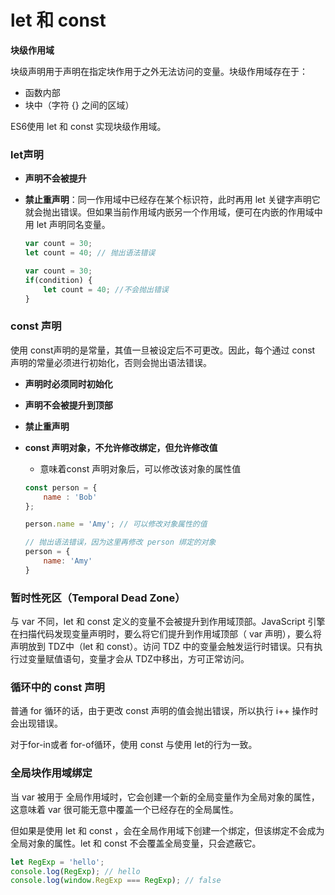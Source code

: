 # let 和 const

**块级作用域**

块级声明用于声明在指定块作用于之外无法访问的变量。块级作用域存在于：

+ 函数内部
+ 块中（字符 {} 之间的区域）

ES6使用 let 和 const 实现块级作用域。

### let声明

+ **声明不会被提升**

+ **禁止重声明**：同一作用域中已经存在某个标识符，此时再用 let 关键字声明它就会抛出错误。但如果当前作用域内嵌另一个作用域，便可在内嵌的作用域中用 let 声明同名变量。

  ```js
  var count = 30;
  let count = 40; // 抛出语法错误
  ```

  ``` js
  var count = 30;
  if(condition) {
      let count = 40; //不会抛出错误
  }
  ```



### const 声明

使用 const声明的是常量，其值一旦被设定后不可更改。因此，每个通过 const 声明的常量必须进行初始化，否则会抛出语法错误。

+ **声明时必须同时初始化**

+ **声明不会被提升到顶部**

+ **禁止重声明**

+ **const 声明对象，不允许修改绑定，但允许修改值**

  + 意味着const 声明对象后，可以修改该对象的属性值

  ```js
  const person = {
      name : 'Bob'
  };
  
  person.name = 'Amy'; // 可以修改对象属性的值
  
  // 抛出语法错误，因为这里再修改 person 绑定的对象
  person = {
      name: 'Amy'
  }
  ```



### 暂时性死区（Temporal Dead Zone）

与 var 不同，let 和 const 定义的变量不会被提升到作用域顶部。JavaScript 引擎在扫描代码发现变量声明时，要么将它们提升到作用域顶部（ var 声明），要么将声明放到 TDZ中（let 和 const）。访问 TDZ 中的变量会触发运行时错误。只有执行过变量赋值语句，变量才会从 TDZ中移出，方可正常访问。



### 循环中的 const 声明

普通 for 循环的话，由于更改 const 声明的值会抛出错误，所以执行 i++ 操作时会出现错误。

对于for-in或者 for-of循环，使用 const 与使用 let的行为一致。

### 

### 全局块作用域绑定

当 var 被用于 全局作用域时，它会创建一个新的全局变量作为全局对象的属性，这意味着 var 很可能无意中覆盖一个已经存在的全局属性。

但如果是使用 let 和 const ，会在全局作用域下创建一个绑定，但该绑定不会成为 全局对象的属性。let 和 const 不会覆盖全局变量，只会遮蔽它。

```js
let RegExp = 'hello';
console.log(RegExp); // hello
console.log(window.RegExp === RegExp); // false 
```







